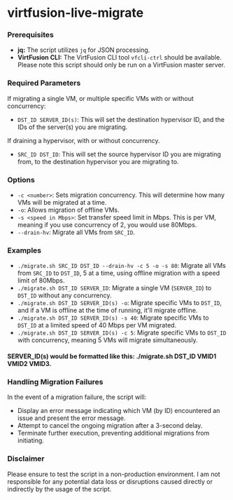 # virtfusion-live-migrate

### Prerequisites

- **jq:** The script utilizes `jq` for JSON processing.
- **VirtFusion CLI:** The VirtFusion CLI tool `vfcli-ctrl` should be available. Please note this script should only be run on a VirtFusion master server.

### Required Parameters

If migrating a single VM, or multiple specific VMs with or without concurrency: 

- `DST_ID SERVER_ID(s)`: This will set the destination hypervisor ID, and the IDs of the server(s) you are migrating.

If draining a hypervisor, with or without concurrency.

- `SRC_ID DST_ID`: This will set the source hypervisor ID you are migrating from, to the destination hypervisor you are migrating to.

### Options
- `-c <number>`: Sets migration concurrency. This will determine how many VMs will be migrated at a time.
- `-o`: Allows migration of offline VMs.
- `-s <speed in Mbps>`: Set transfer speed limit in Mbps. This is per VM, meaning if you use concurrency of 2, you would use 80Mbps.
- `--drain-hv`: Migrate all VMs from `SRC_ID`.

### Examples
- `./migrate.sh SRC_ID DST_ID --drain-hv -c 5 -o -s 80`: Migrate all VMs from `SRC_ID` to `DST_ID`, 5 at a time, using offline migration with a speed limit of 80Mbps.
- `./migrate.sh DST_ID SERVER_ID`: Migrate a single VM (`SERVER_ID`) to `DST_ID` without any concurrency.
- `./migrate.sh DST_ID SERVER_ID(s) -o`: Migrate specific VMs to `DST_ID`, and if a VM is offline at the time of running, it'll migrate offline.
- `./migrate.sh DST_ID SERVER_ID(s) -s 40`: Migrate specific VMs to `DST_ID` at a limited speed of 40 Mbps per VM migrated.
- `./migrate.sh DST_ID SERVER_ID(s) -c 5`: Migrate specific VMs to `DST_ID` with concurrency, meaning 5 VMs will migrate simultaneously.

#### SERVER_ID(s) would be formatted like this: ./migrate.sh DST_ID VMID1 VMID2 VMID3.

### Handling Migration Failures

In the event of a migration failure, the script will:
- Display an error message indicating which VM (by ID) encountered an issue and present the error message.
- Attempt to cancel the ongoing migration after a 3-second delay.
- Terminate further execution, preventing additional migrations from initiating.

### Disclaimer

Please ensure to test the script in a non-production environment. I am not responsible for any potential data loss or disruptions caused directly or indirectly by the usage of the script.
